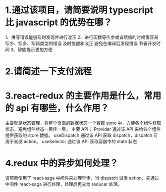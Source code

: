 # 1.通过该项目，请简要说明 typescript 比 javascript 的优势在哪？

1、拼写错误能够及时发现并进行改正
2、进行函数等传参或者赋值的时候很容易写少、写多、写错类型的错误 及时提醒和改正 避免在编译后发现错误 节省开发时间
3、智能提示更加方便

# 2.请简述一下支付流程

# 3.react-redux 的主要作用是什么，常用的 api 有哪些，什么作用？

主要就是状态管理，将整个页面的数据状态一个容器 store 中，方便各个组件获取状态，避免组件状态一层传一层。
主要 API：
Provider 通过该 API 来给各个组件提供获取的 store 数据。
useDispatch 通过该 API 获取 dispatch，dispatch 可用于派发 action。
useSelector 通过该 API 获取容器中的 state 状态

# 4.redux 中的异步如何处理？

该项目使用了 react-saga 中间件来处理异步，当 dispatch 派发 action，先通过中间件 react-saga 进行处理，处理后再交给 reducer 处理。
